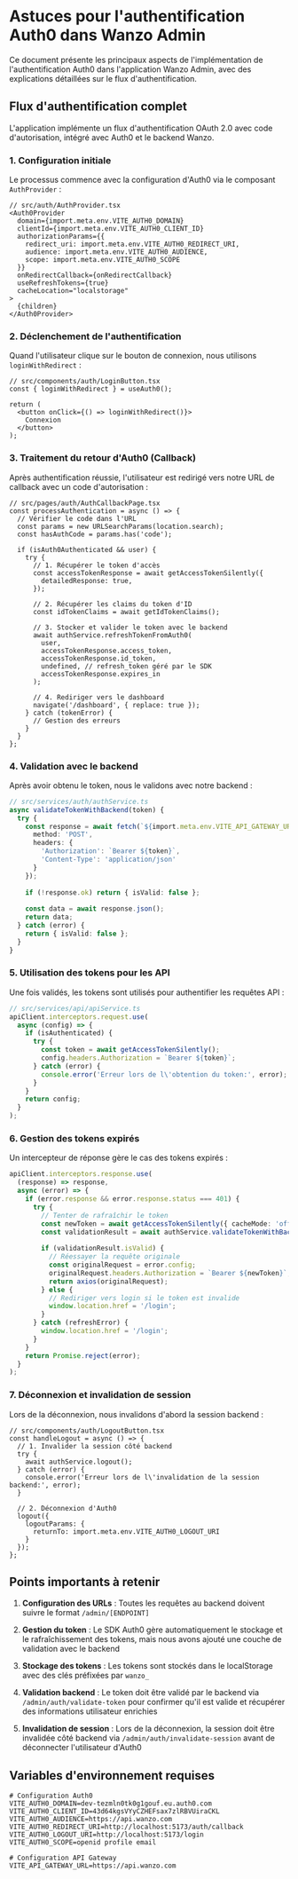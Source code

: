 # Astuces pour l'authentification Auth0 dans Wanzo Admin

Ce document présente les principaux aspects de l'implémentation de l'authentification Auth0 dans l'application Wanzo Admin, avec des explications détaillées sur le flux d'authentification.

## Flux d'authentification complet

L'application implémente un flux d'authentification OAuth 2.0 avec code d'autorisation, intégré avec Auth0 et le backend Wanzo.

### 1. Configuration initiale

Le processus commence avec la configuration d'Auth0 via le composant `AuthProvider` :

```tsx
// src/auth/AuthProvider.tsx
<Auth0Provider
  domain={import.meta.env.VITE_AUTH0_DOMAIN}
  clientId={import.meta.env.VITE_AUTH0_CLIENT_ID}
  authorizationParams={{
    redirect_uri: import.meta.env.VITE_AUTH0_REDIRECT_URI,
    audience: import.meta.env.VITE_AUTH0_AUDIENCE,
    scope: import.meta.env.VITE_AUTH0_SCOPE
  }}
  onRedirectCallback={onRedirectCallback}
  useRefreshTokens={true}
  cacheLocation="localstorage"
>
  {children}
</Auth0Provider>
```

### 2. Déclenchement de l'authentification

Quand l'utilisateur clique sur le bouton de connexion, nous utilisons `loginWithRedirect` :

```tsx
// src/components/auth/LoginButton.tsx
const { loginWithRedirect } = useAuth0();

return (
  <button onClick={() => loginWithRedirect()}>
    Connexion
  </button>
);
```

### 3. Traitement du retour d'Auth0 (Callback)

Après authentification réussie, l'utilisateur est redirigé vers notre URL de callback avec un code d'autorisation :

```tsx
// src/pages/auth/AuthCallbackPage.tsx
const processAuthentication = async () => {
  // Vérifier le code dans l'URL
  const params = new URLSearchParams(location.search);
  const hasAuthCode = params.has('code');
  
  if (isAuth0Authenticated && user) {
    try {
      // 1. Récupérer le token d'accès
      const accessTokenResponse = await getAccessTokenSilently({
        detailedResponse: true,
      });
      
      // 2. Récupérer les claims du token d'ID
      const idTokenClaims = await getIdTokenClaims();
      
      // 3. Stocker et valider le token avec le backend
      await authService.refreshTokenFromAuth0(
        user, 
        accessTokenResponse.access_token,
        accessTokenResponse.id_token,
        undefined, // refresh_token géré par le SDK
        accessTokenResponse.expires_in
      );
      
      // 4. Rediriger vers le dashboard
      navigate('/dashboard', { replace: true });
    } catch (tokenError) {
      // Gestion des erreurs
    }
  }
};
```

### 4. Validation avec le backend

Après avoir obtenu le token, nous le validons avec notre backend :

```typescript
// src/services/auth/authService.ts
async validateTokenWithBackend(token) {
  try {
    const response = await fetch(`${import.meta.env.VITE_API_GATEWAY_URL}/admin/auth/validate-token`, {
      method: 'POST',
      headers: {
        'Authorization': `Bearer ${token}`,
        'Content-Type': 'application/json'
      }
    });
    
    if (!response.ok) return { isValid: false };
    
    const data = await response.json();
    return data;
  } catch (error) {
    return { isValid: false };
  }
}
```

### 5. Utilisation des tokens pour les API

Une fois validés, les tokens sont utilisés pour authentifier les requêtes API :

```typescript
// src/services/api/apiService.ts
apiClient.interceptors.request.use(
  async (config) => {
    if (isAuthenticated) {
      try {
        const token = await getAccessTokenSilently();
        config.headers.Authorization = `Bearer ${token}`;
      } catch (error) {
        console.error('Erreur lors de l\'obtention du token:', error);
      }
    }
    return config;
  }
);
```

### 6. Gestion des tokens expirés

Un intercepteur de réponse gère le cas des tokens expirés :

```typescript
apiClient.interceptors.response.use(
  (response) => response,
  async (error) => {
    if (error.response && error.response.status === 401) {
      try {
        // Tenter de rafraîchir le token
        const newToken = await getAccessTokenSilently({ cacheMode: 'off' });
        const validationResult = await authService.validateTokenWithBackend(newToken);
        
        if (validationResult.isValid) {
          // Réessayer la requête originale
          const originalRequest = error.config;
          originalRequest.headers.Authorization = `Bearer ${newToken}`;
          return axios(originalRequest);
        } else {
          // Rediriger vers login si le token est invalide
          window.location.href = '/login';
        }
      } catch (refreshError) {
        window.location.href = '/login';
      }
    }
    return Promise.reject(error);
  }
);
```

### 7. Déconnexion et invalidation de session

Lors de la déconnexion, nous invalidons d'abord la session backend :

```tsx
// src/components/auth/LogoutButton.tsx
const handleLogout = async () => {
  // 1. Invalider la session côté backend
  try {
    await authService.logout();
  } catch (error) {
    console.error('Erreur lors de l\'invalidation de la session backend:', error);
  }

  // 2. Déconnexion d'Auth0
  logout({ 
    logoutParams: { 
      returnTo: import.meta.env.VITE_AUTH0_LOGOUT_URI 
    } 
  });
};
```

## Points importants à retenir

1. **Configuration des URLs** : Toutes les requêtes au backend doivent suivre le format `/admin/[ENDPOINT]`

2. **Gestion du token** : Le SDK Auth0 gère automatiquement le stockage et le rafraîchissement des tokens, mais nous avons ajouté une couche de validation avec le backend

3. **Stockage des tokens** : Les tokens sont stockés dans le localStorage avec des clés préfixées par `wanzo_`

4. **Validation backend** : Le token doit être validé par le backend via `/admin/auth/validate-token` pour confirmer qu'il est valide et récupérer des informations utilisateur enrichies

5. **Invalidation de session** : Lors de la déconnexion, la session doit être invalidée côté backend via `/admin/auth/invalidate-session` avant de déconnecter l'utilisateur d'Auth0

## Variables d'environnement requises

```
# Configuration Auth0
VITE_AUTH0_DOMAIN=dev-tezmln0tk0g1gouf.eu.auth0.com
VITE_AUTH0_CLIENT_ID=43d64kgsVYyCZHEFsax7zlRBVUiraCKL
VITE_AUTH0_AUDIENCE=https://api.wanzo.com
VITE_AUTH0_REDIRECT_URI=http://localhost:5173/auth/callback
VITE_AUTH0_LOGOUT_URI=http://localhost:5173/login
VITE_AUTH0_SCOPE=openid profile email

# Configuration API Gateway
VITE_API_GATEWAY_URL=https://api.wanzo.com
```
